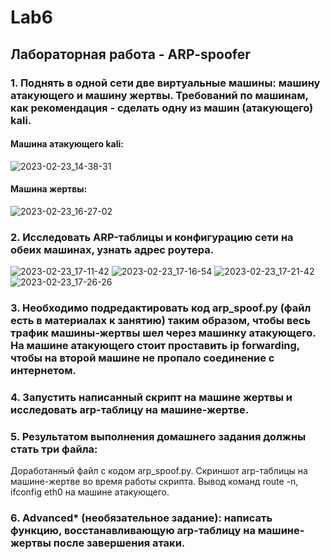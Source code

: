 # Lab6
## Лабораторная работа - ARP-spoofer
### 1. Поднять в одной сети две виртуальные машины: машину атакующего и машину жертвы. Требований по машинам, как рекомендация - сделать одну из машин (атакующего) kali.
#### Машина атакующего kali:
![2023-02-23_14-38-31](https://user-images.githubusercontent.com/122459067/220903959-66b20d22-f8e4-402e-87d4-81b785ba3190.png)
#### Машина жертвы:
![2023-02-23_16-27-02](https://user-images.githubusercontent.com/122459067/220926638-869a1f33-11d3-42a1-86ca-a3755a9d9cc2.png)
### 2. Исследовать ARP-таблицы и конфигурацию сети на обеих машинах, узнать адрес роутера.
![2023-02-23_17-11-42](https://user-images.githubusercontent.com/122459067/220933394-6257d7da-0598-400c-8d5e-75844f889cac.png)
![2023-02-23_17-16-54](https://user-images.githubusercontent.com/122459067/220933425-b0c8064a-5d80-4995-a9c7-b32768f374b2.png)
![2023-02-23_17-21-42](https://user-images.githubusercontent.com/122459067/220935524-c7d85635-35c3-4f7d-a4b8-d7070e346a2a.png)
![2023-02-23_17-26-26](https://user-images.githubusercontent.com/122459067/220935550-77e30121-7760-4d0f-a8a5-60fd2276cfa1.png)
### 3. Необходимо подредактировать код arp_spoof.py (файл есть в материалах к занятию) таким образом, чтобы весь трафик машины-жертвы шел через машинку атакующего. На машине атакующего стоит проставить ip forwarding, чтобы на второй машине не пропало соединение с интернетом.
### 4. Запустить написанный скрипт на машине жертвы и исследовать arp-таблицу на машине-жертве.
### 5. Результатом выполнения домашнего задания должны стать три файла:
Доработанный файл с кодом arp_spoof.py.
Скриншот arp-таблицы на машине-жертве во время работы скрипта.
Вывод команд route -n, ifconfig eth0 на машине атакующего.
### 6. Advanced* (необязательное задание): написать функцию, восстанавливающую arp-таблицу на машине-жертвы после завершения атаки.
